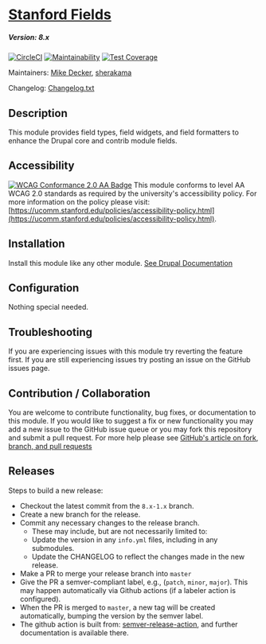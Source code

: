 # [Stanford Fields](https://github.com/SU-SWS/stanford_fields)
##### Version: 8.x

[![CircleCI](https://circleci.com/gh/SU-SWS/stanford_fields.svg?style=svg)](https://circleci.com/gh/SU-SWS/stanford_fields)
[![Maintainability](https://api.codeclimate.com/v1/badges/107e1f1900ec6578bf84/maintainability)](https://codeclimate.com/github/SU-SWS/stanford_fields/maintainability)
[![Test Coverage](https://api.codeclimate.com/v1/badges/107e1f1900ec6578bf84/test_coverage)](https://codeclimate.com/github/SU-SWS/stanford_fields/test_coverage)

Maintainers: [Mike Decker](https://github.com/pookmish), [sherakama](https://github.com/sherakama)  

Changelog: [Changelog.txt](CHANGELOG.txt)

Description
---

This module provides field types, field widgets, and field formatters to enhance
the Drupal core and contrib module fields.

Accessibility
---
[![WCAG Conformance 2.0 AA Badge](https://www.w3.org/WAI/wcag2AA-blue.png)](https://www.w3.org/TR/WCAG20/)
This module conforms to level AA WCAG 2.0 standards as required by the university's accessibility policy. For more information on the policy please visit: [https://ucomm.stanford.edu/policies/accessibility-policy.html](https://ucomm.stanford.edu/policies/accessibility-policy.html).

Installation
---

Install this module like any other module. [See Drupal Documentation](https://drupal.org/documentation/install/modules-themes/modules-8)

Configuration
---

Nothing special needed.


Troubleshooting
---

If you are experiencing issues with this module try reverting the feature first. If you are still experiencing issues try posting an issue on the GitHub issues page.

Contribution / Collaboration
---

You are welcome to contribute functionality, bug fixes, or documentation to this module. If you would like to suggest a fix or new functionality you may add a new issue to the GitHub issue queue or you may fork this repository and submit a pull request. For more help please see [GitHub's article on fork, branch, and pull requests](https://help.github.com/articles/using-pull-requests)


Releases
---

Steps to build a new release:
- Checkout the latest commit from the `8.x-1.x` branch.
- Create a new branch for the release.
- Commit any necessary changes to the release branch.
  -  These may include, but are not necessarily limited to:
    - Update the version in any `info.yml` files, including in any submodules.
    - Update the CHANGELOG to reflect the changes made in the new release.
- Make a PR to merge your release branch into `master`
- Give the PR a semver-compliant label, e.g., (`patch`, `minor`, `major`).  This may happen automatically via Github actions (if a labeler action is configured).
- When the PR is merged to `master`, a new tag will be created automatically, bumping the version by the semver label.
- The github action is built from: [semver-release-action](https://github.com/K-Phoen/semver-release-action), and further documentation is available there.

